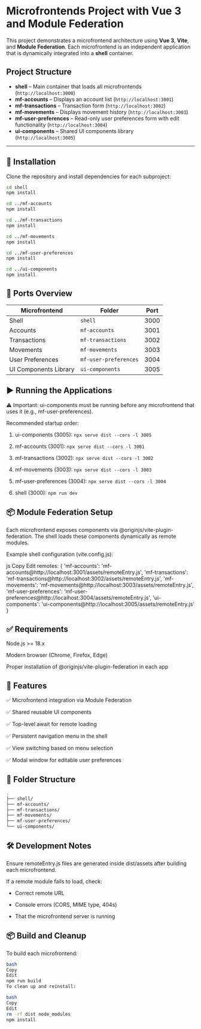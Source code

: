 # Microfrontends Project with Vue 3 and Module Federation

This project demonstrates a microfrontend architecture using **Vue 3**, **Vite**, and **Module Federation**. Each microfrontend is an independent application that is dynamically integrated into a **shell** container.

## Project Structure

- **shell** – Main container that loads all microfrontends (`http://localhost:3000`)
- **mf-accounts** – Displays an account list (`http://localhost:3001`)
- **mf-transactions** – Transaction form (`http://localhost:3002`)
- **mf-movements** – Displays movement history (`http://localhost:3003`)
- **mf-user-preferences** – Read-only user preferences form with edit functionality (`http://localhost:3004`)
- **ui-components** – Shared UI components library (`http://localhost:3005`)

---

## 🚀 Installation

Clone the repository and install dependencies for each subproject:

```bash
cd shell
npm install

cd ../mf-accounts
npm install

cd ../mf-transactions
npm install

cd ../mf-movements
npm install

cd ../mf-user-preferences
npm install

cd ../ui-components
npm install
```

## 🧩 Ports Overview

| Microfrontend         | Folder                | Port |
| --------------------- | --------------------- | ---- |
| Shell                 | `shell`               | 3000 |
| Accounts              | `mf-accounts`         | 3001 |
| Transactions          | `mf-transactions`     | 3002 |
| Movements             | `mf-movements`        | 3003 |
| User Preferences      | `mf-user-preferences` | 3004 |
| UI Components Library | `ui-components`       | 3005 |


## ▶️ Running the Applications

⚠️ Important: ui-components must be running before any microfrontend that uses it (e.g., mf-user-preferences).

Recommended startup order:

1. ui-components (3005):
`npx serve dist --cors -l 3005`

2. mf-accounts (3001):
`npx serve dist --cors -l 3001`

3. mf-transactions (3002):
`npx serve dist --cors -l 3002`

4. mf-movements (3003):
`npx serve dist --cors -l 3003`

5. mf-user-preferences (3004):
`npx serve dist --cors -l 3004`

6. shell (3000):
`npm run dev`


## 📦 Module Federation Setup
Each microfrontend exposes components via @originjs/vite-plugin-federation. The shell loads these components dynamically as remote modules.

Example shell configuration (vite.config.js):

js
Copy
Edit
remotes: {
  'mf-accounts': 'mf-accounts@http://localhost:3001/assets/remoteEntry.js',
  'mf-transactions': 'mf-transactions@http://localhost:3002/assets/remoteEntry.js',
  'mf-movements': 'mf-movements@http://localhost:3003/assets/remoteEntry.js',
  'mf-user-preferences': 'mf-user-preferences@http://localhost:3004/assets/remoteEntry.js',
  'ui-components': 'ui-components@http://localhost:3005/assets/remoteEntry.js'
}
## ✅ Requirements
Node.js >= 18.x

Modern browser (Chrome, Firefox, Edge)

Proper installation of @originjs/vite-plugin-federation in each app

## 🧪 Features
✅ Microfrontend integration via Module Federation

✅ Shared reusable UI components

✅ Top-level await for remote loading

✅ Persistent navigation menu in the shell

✅ View switching based on menu selection

✅ Modal window for editable user preferences

## 📁 Folder Structure
```bash
.
├── shell/
├── mf-accounts/
├── mf-transactions/
├── mf-movements/
├── mf-user-preferences/
└── ui-components/
```

## 🛠️ Development Notes
Ensure remoteEntry.js files are generated inside dist/assets after building each microfrontend.

If a remote module fails to load, check:

- Correct remote URL

- Console errors (CORS, MIME type, 404s)

- That the microfrontend server is running

## 📦 Build and Cleanup
To build each microfrontend:

```bash
bash
Copy
Edit
npm run build
To clean up and reinstall:

bash
Copy
Edit
rm -rf dist node_modules
npm install
```